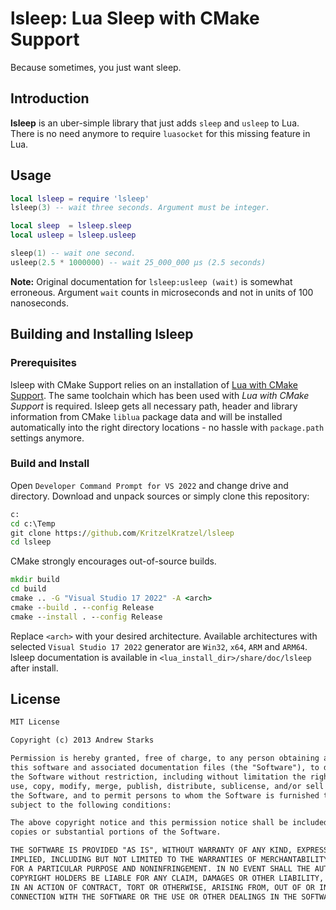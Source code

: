 # lsleep: Lua Sleep with CMake Support
Because sometimes, you just want sleep.


## Introduction

**lsleep** is an uber-simple library that just adds `sleep` and `usleep` to Lua. There is no need anymore to require `luasocket` for this missing feature in Lua.

## Usage

```lua
local lsleep = require 'lsleep'
lsleep(3) -- wait three seconds. Argument must be integer.

local sleep  = lsleep.sleep
local usleep = lsleep.usleep

sleep(1) -- wait one second.
usleep(2.5 * 1000000) -- wait 25_000_000 µs (2.5 seconds)
```

**Note:** Original documentation for `lsleep:usleep (wait)` is somewhat erroneous. Argument `wait` counts in microseconds and not in units of 100 nanoseconds.

## Building and Installing lsleep

### Prerequisites

lsleep with CMake Support relies on an installation of [Lua with CMake Support](https://github.com/KritzelKratzel/lua#readme). The same toolchain which has been used with *Lua with CMake Support* is required. lsleep gets all necessary path, header and library information from CMake `liblua` package data and will be installed automatically into the right directory locations - no hassle with `package.path` settings anymore.

### Build and Install

Open `Developer Command Prompt for VS 2022` and change drive and directory. Download and unpack sources or simply clone this repository:

```cmd
c:
cd c:\Temp
git clone https://github.com/KritzelKratzel/lsleep
cd lsleep
```

CMake strongly encourages out-of-source builds.

```cmd
mkdir build
cd build
cmake .. -G "Visual Studio 17 2022" -A <arch>
cmake --build . --config Release
cmake --install . --config Release
```

Replace `<arch>` with your desired architecture. Available architectures with selected `Visual Studio 17 2022` generator are `Win32`, `x64`, `ARM` and `ARM64`. lsleep documentation is available in `<lua_install_dir>/share/doc/lsleep` after install.

## License

```txt
MIT License 

Copyright (c) 2013 Andrew Starks

Permission is hereby granted, free of charge, to any person obtaining a copy of
this software and associated documentation files (the "Software"), to deal in
the Software without restriction, including without limitation the rights to
use, copy, modify, merge, publish, distribute, sublicense, and/or sell copies of
the Software, and to permit persons to whom the Software is furnished to do so,
subject to the following conditions:

The above copyright notice and this permission notice shall be included in all
copies or substantial portions of the Software.

THE SOFTWARE IS PROVIDED "AS IS", WITHOUT WARRANTY OF ANY KIND, EXPRESS OR
IMPLIED, INCLUDING BUT NOT LIMITED TO THE WARRANTIES OF MERCHANTABILITY, FITNESS
FOR A PARTICULAR PURPOSE AND NONINFRINGEMENT. IN NO EVENT SHALL THE AUTHORS OR
COPYRIGHT HOLDERS BE LIABLE FOR ANY CLAIM, DAMAGES OR OTHER LIABILITY, WHETHER
IN AN ACTION OF CONTRACT, TORT OR OTHERWISE, ARISING FROM, OUT OF OR IN
CONNECTION WITH THE SOFTWARE OR THE USE OR OTHER DEALINGS IN THE SOFTWARE.
```

